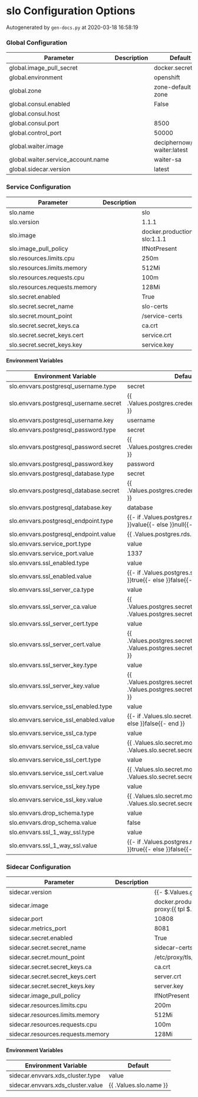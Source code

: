 # slo Configuration Options

Autogenerated by `gen-docs.py` at 2020-03-18 16:58:19

### Global Configuration

|            Parameter             |Description|           Default           |
|----------------------------------|-----------|-----------------------------|
|global.image_pull_secret          |           |docker.secret                |
|global.environment                |           |openshift                    |
|global.zone                       |           |zone-default-zone            |
|global.consul.enabled             |           |False                        |
|global.consul.host                |           |                             |
|global.consul.port                |           |                         8500|
|global.control_port               |           |                        50000|
|global.waiter.image               |           |deciphernow/k8s-waiter:latest|
|global.waiter.service_account.name|           |waiter-sa                    |
|global.sidecar.version            |           |latest                       |

### Service Configuration

|          Parameter          |Description|                         Default                          |
|-----------------------------|-----------|----------------------------------------------------------|
|slo.name                     |           |slo                                                       |
|slo.version                  |           |1.1.1                                                     |
|slo.image                    |           |docker.production.deciphernow.com/deciphernow/gm-slo:1.1.1|
|slo.image_pull_policy        |           |IfNotPresent                                              |
|slo.resources.limits.cpu     |           |250m                                                      |
|slo.resources.limits.memory  |           |512Mi                                                     |
|slo.resources.requests.cpu   |           |100m                                                      |
|slo.resources.requests.memory|           |128Mi                                                     |
|slo.secret.enabled           |           |True                                                      |
|slo.secret.secret_name       |           |slo-certs                                                 |
|slo.secret.mount_point       |           |/service-certs                                            |
|slo.secret.secret_keys.ca    |           |ca.crt                                                    |
|slo.secret.secret_keys.cert  |           |service.crt                                               |
|slo.secret.secret_keys.key   |           |service.key                                               |

#### Environment Variables

|         Environment Variable         |                                        Default                                        |
|--------------------------------------|---------------------------------------------------------------------------------------|
|slo.envvars.postgresql_username.type  |secret                                                                                 |
|slo.envvars.postgresql_username.secret|{{ .Values.postgres.credentials.secret_name }}                                         |
|slo.envvars.postgresql_username.key   |username                                                                               |
|slo.envvars.postgresql_password.type  |secret                                                                                 |
|slo.envvars.postgresql_password.secret|{{ .Values.postgres.credentials.secret_name }}                                         |
|slo.envvars.postgresql_password.key   |password                                                                               |
|slo.envvars.postgresql_database.type  |secret                                                                                 |
|slo.envvars.postgresql_database.secret|{{ .Values.postgres.credentials.secret_name }}                                         |
|slo.envvars.postgresql_database.key   |database                                                                               |
|slo.envvars.postgresql_endpoint.type  |{{- if .Values.postgres.rds.enabled }}value{{- else }}null{{- end }}                   |
|slo.envvars.postgresql_endpoint.value |{{ .Values.postgres.rds.endpoint }}                                                    |
|slo.envvars.service_port.type         |value                                                                                  |
|slo.envvars.service_port.value        |1337                                                                                   |
|slo.envvars.ssl_enabled.type          |value                                                                                  |
|slo.envvars.ssl_enabled.value         |{{- if .Values.postgres.secret.enabled }}true{{- else }}false{{- end }}                |
|slo.envvars.ssl_server_ca.type        |value                                                                                  |
|slo.envvars.ssl_server_ca.value       |{{ .Values.postgres.secret.mount_point}}/{{ .Values.postgres.secret.secret_keys.ca }}  |
|slo.envvars.ssl_server_cert.type      |value                                                                                  |
|slo.envvars.ssl_server_cert.value     |{{ .Values.postgres.secret.mount_point}}/{{ .Values.postgres.secret.secret_keys.cert }}|
|slo.envvars.ssl_server_key.type       |value                                                                                  |
|slo.envvars.ssl_server_key.value      |{{ .Values.postgres.secret.mount_point}}/{{ .Values.postgres.secret.secret_keys.key }} |
|slo.envvars.service_ssl_enabled.type  |value                                                                                  |
|slo.envvars.service_ssl_enabled.value |{{- if .Values.slo.secret.enabled }}true{{- else }}false{{- end }}                     |
|slo.envvars.service_ssl_ca.type       |value                                                                                  |
|slo.envvars.service_ssl_ca.value      |{{ .Values.slo.secret.mount_point}}/{{ .Values.slo.secret.secret_keys.ca }}            |
|slo.envvars.service_ssl_cert.type     |value                                                                                  |
|slo.envvars.service_ssl_cert.value    |{{ .Values.slo.secret.mount_point}}/{{ .Values.slo.secret.secret_keys.cert }}          |
|slo.envvars.service_ssl_key.type      |value                                                                                  |
|slo.envvars.service_ssl_key.value     |{{ .Values.slo.secret.mount_point}}/{{ .Values.slo.secret.secret_keys.key }}           |
|slo.envvars.drop_schema.type          |value                                                                                  |
|slo.envvars.drop_schema.value         |false                                                                                  |
|slo.envvars.ssl_1_way_ssl.type        |value                                                                                  |
|slo.envvars.ssl_1_way_ssl.value       |{{- if .Values.postgres.rds.enabled }}true{{- else }}false{{- end }}                   |

### Sidecar Configuration

|            Parameter            |Description|                                          Default                                          |
|---------------------------------|-----------|-------------------------------------------------------------------------------------------|
|sidecar.version                  |           |{{- $.Values.global.sidecar.version \| default "latest" }}                                  |
|sidecar.image                    |           |docker.production.deciphernow.com/deciphernow/gm-proxy:{{ tpl $.Values.sidecar.version $ }}|
|sidecar.port                     |           |                                                                                      10808|
|sidecar.metrics_port             |           |                                                                                       8081|
|sidecar.secret.enabled           |           |True                                                                                       |
|sidecar.secret.secret_name       |           |sidecar-certs                                                                              |
|sidecar.secret.mount_point       |           |/etc/proxy/tls/sidecar                                                                     |
|sidecar.secret.secret_keys.ca    |           |ca.crt                                                                                     |
|sidecar.secret.secret_keys.cert  |           |server.crt                                                                                 |
|sidecar.secret.secret_keys.key   |           |server.key                                                                                 |
|sidecar.image_pull_policy        |           |IfNotPresent                                                                               |
|sidecar.resources.limits.cpu     |           |200m                                                                                       |
|sidecar.resources.limits.memory  |           |512Mi                                                                                      |
|sidecar.resources.requests.cpu   |           |100m                                                                                       |
|sidecar.resources.requests.memory|           |128Mi                                                                                      |

#### Environment Variables

|      Environment Variable       |       Default        |
|---------------------------------|----------------------|
|sidecar.envvars.xds_cluster.type |value                 |
|sidecar.envvars.xds_cluster.value|{{ .Values.slo.name }}|

